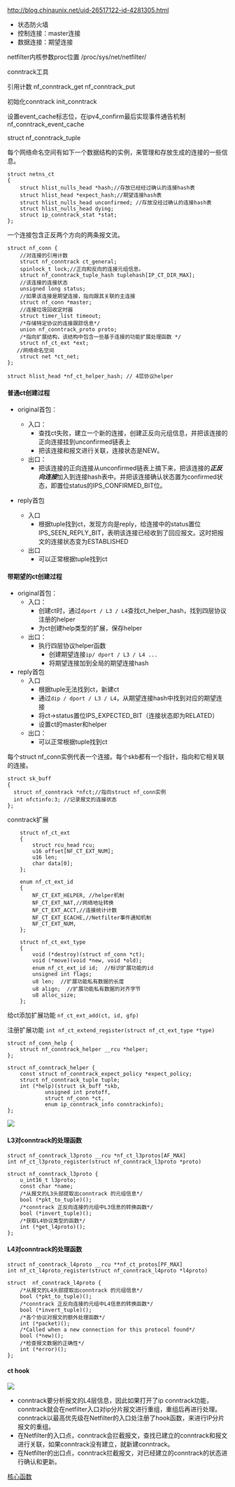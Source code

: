 http://blog.chinaunix.net/uid-26517122-id-4281305.html

* 状态防火墙
* 控制连接：master连接
* 数据连接：期望连接


netfilter内核参数proc位置
/proc/sys/net/netfilter/

conntrack工具

引用计数
nf_conntrack_get
nf_conntrack_put

初始化conntrack
init_conntrack

设置event_cache标志位，在ipv4_confirm最后实现事件通告机制
nf_conntrack_event_cache

struct nf_conntrack_tuple

每个网络命名空间有如下一个数据结构的实例，来管理和存放生成的连接的一些信息。
```
struct netns_ct 
{
    struct hlist_nulls_head *hash;//存放已经经过确认的连接hash表
    struct hlist_head *expect_hash;//期望连接hash表
    struct hlist_nulls_head unconfirmed; //存放没经过确认的连接hash表
    struct hlist_nulls_head dying;
    struct ip_conntrack_stat *stat;
};
```

一个连接包含正反两个方向的两条报文流。
```
struct nf_conn {
    //对连接的引用计数
    struct nf_conntrack ct_general;
    spinlock_t lock;//正向和反向的连接元组信息。
    struct nf_conntrack_tuple_hash tuplehash[IP_CT_DIR_MAX];
    //该连接的连接状态
    unsigned long status;
    //如果该连接是期望连接，指向跟其关联的主连接
    struct nf_conn *master;
    //连接垃圾回收定时器
    struct timer_list timeout;
    /*存储特定协议的连接跟踪信息*/
    union nf_conntrack_proto proto;
    /*指向扩展结构，该结构中包含一些基于连接的功能扩展处理函数 */
    struct nf_ct_ext *ext;
   //网络命名空间
    struct net *ct_net;
};
```

`struct hlist_head *nf_ct_helper_hash; // 4层协议helper`

#### 普通ct创建过程
* original首包：
	* 入口：
		* 查找ct失败，建立一个新的连接，创建正反向元组信息，并把该连接的正向连接挂到unconfirmed链表上
		* 把该连接和报文进行关联，连接状态是NEW。
	* 出口：
		* 把该连接的正向连接从unconfirmed链表上摘下来，把该连接的***正反向连接***加入到连接hash表中。并把该连接确认状态置为confirmed状态，即置位status的IPS_CONFIRMED_BIT位。

* reply首包
	* 入口
		* 根据tuple找到ct，发现方向是reply，给连接中的status置位IPS_SEEN_REPLY_BIT，表明该连接已经收到了回应报文。这时把报文的连接状态变为ESTABLISHED
	* 出口
		* 可以正常根据tuple找到ct

#### 带期望的ct创建过程
* original首包：
	* 入口：
		* 创建ct时，通过`dport / L3 / L4`查找ct_helper_hash，找到四层协议注册的helper
		* 为ct创建help类型的扩展，保存helper
	* 出口：
		* 执行四层协议helper函数
			* 创建期望连接`ip/ dport / L3 / L4 ...`
			* 将期望连接加到全局的期望连接hash
* reply首包
	* 入口
		* 根据tuple无法找到ct，新建ct
		* 通过`dip / dport / L3 / L4`，从期望连接hash中找到对应的期望连接
		* 将ct->status置位IPS_EXPECTED_BIT（连接状态即为RELATED）
		* 设置ct的master和helper
	* 出口：
		* 可以正常根据tuple找到ct

每个struct nf_conn实例代表一个连接。每个skb都有一个指针，指向和它相关联的连接。
```
struct sk_buff 
{
  struct nf_conntrack *nfct;//指向struct nf_conn实例
  int nfctinfo:3; //记录报文的连接状态
};
```
conntrack扩展
```
	struct nf_ct_ext 
	{
		struct rcu_head rcu;
		u16 offset[NF_CT_EXT_NUM];
		u16 len;
		char data[0];
	};

	enum nf_ct_ext_id
	{
		NF_CT_EXT_HELPER, //helper机制
		NF_CT_EXT_NAT,//网络地址转换
		NF_CT_EXT_ACCT,//连接统计计数
		NF_CT_EXT_ECACHE,//Netfilter事件通知机制
		NF_CT_EXT_NUM,
	};

	struct nf_ct_ext_type
	{
		void (*destroy)(struct nf_conn *ct);
		void (*move)(void *new, void *old);
		enum nf_ct_ext_id id;  //标识扩展功能的id
		unsigned int flags;
		u8 len;  //扩展功能私有数据的长度
		u8 align;  //扩展功能私有数据的对齐字节
		u8 alloc_size;
	};
```

给ct添加扩展功能
`nf_ct_ext_add(ct, id, gfp)`

注册扩展功能
`int nf_ct_extend_register(struct nf_ct_ext_type *type)`

```
struct nf_conn_help {
	struct nf_conntrack_helper __rcu *helper;
};

struct nf_conntrack_helper {
	const struct nf_conntrack_expect_policy *expect_policy;
	struct nf_conntrack_tuple tuple;
	int (*help)(struct sk_buff *skb,
		    unsigned int protoff,
		    struct nf_conn *ct,
		    enum ip_conntrack_info conntrackinfo);
};
```

![](http://blog.chinaunix.net/attachment/201406/7/26517122_1402116198JgpH.jpg)

#### L3对conntrack的处理函数
```
struct nf_conntrack_l3proto __rcu *nf_ct_l3protos[AF_MAX]
int nf_ct_l3proto_register(struct nf_conntrack_l3proto *proto)

struct nf_conntrack_l3proto {
    u_int16_t l3proto;
    const char *name;
    /*从报文的L3头部提取出conntrack 的元组信息*/
    bool (*pkt_to_tuple)();
    /*conntrack 正反向连接的元组中L3信息的转换函数*/
    bool (*invert_tuple)();
    /*获取L4协议类型的函数*/
    int (*get_l4proto)();
};
```

#### L4对conntrack的处理函数
```
struct nf_conntrack_l4proto __rcu **nf_ct_protos[PF_MAX]
int nf_ct_l4proto_register(struct nf_conntrack_l4proto *l4proto)

struct  nf_conntrack_l4proto {
    /*从报文的L4头部提取出conntrack 的元组信息*/
    bool (*pkt_to_tuple)();
    /*conntrack 正反向连接的元组中L4信息的转换函数*/
    bool (*invert_tuple)();
    /*各个协议对报文的额外处理函数*/
    int (*packet)();
    /*Called when a new connection for this protocol found*/
    bool (*new)();
    /*检查报文数据的正确性*/
    int (*error)();
};
```

#### ct hook
![](http://blog.chinaunix.net/attachment/201406/7/26517122_1402124267lXx5.jpg)

* conntrack要分析报文的L4层信息，因此如果打开了ip conntrack功能，conntrack就会在netfilter入口对ip分片报文进行重组，重组后再进行处理。conntrack以最高优先级在Netfilter的入口处注册了hook函数，来进行IP分片报文的重组。
* 在Netfilter的入口点，conntrack会拦截报文，查找已建立的conntrack和报文进行关联，如果conntrack没有建立，就新建conntrack。
* 在Netfilter的出口点，conntrack拦截报文，对已经建立的conntrack的状态进行确认和更新。

[核心函数](http://blog.chinaunix.net/uid-26517122-id-4293135.html)

